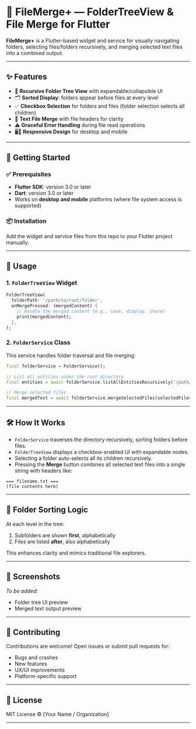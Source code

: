 # 📂 FileMerge+ — FolderTreeView & File Merge for Flutter

**FileMerge+** is a Flutter-based widget and service for visually navigating folders, selecting files/folders recursively, and merging selected text files into a combined output.

---

## ✨ Features

- 🔽 **Recursive Folder Tree View** with expandable/collapsible UI
- 🗂️ **Sorted Display**: folders appear before files at every level
- ✅ **Checkbox Selection** for folders and files (folder selection selects all children)
- 📄 **Text File Merge** with file headers for clarity
- ⚠️ **Graceful Error Handling** during file read operations
- 🖥️📱 **Responsive Design** for desktop and mobile

---

## 🚀 Getting Started

### ✅ Prerequisites

- **Flutter SDK**: version 3.0 or later
- **Dart**: version 3.0 or later
- Works on **desktop and mobile** platforms (where file system access is supported)

### 📦 Installation

Add the widget and service files from this repo to your Flutter project manually.

---

## 🧩 Usage

### 1. `FolderTreeView` Widget

```dart
FolderTreeView(
  folderPath: '/path/to/root/folder',
  onMergePressed: (mergedContent) {
    // Handle the merged content (e.g., save, display, share)
    print(mergedContent);
  },
);
```

### 2. `FolderService` Class

This service handles folder traversal and file merging:

```dart
final folderService = FolderService();

// List all entities under the root directory
final entities = await folderService.listAllEntitiesRecursively('/path/to/root');

// Merge selected files
final mergedText = await folderService.mergeSelectedFiles(selectedFiles, '/path/to/root');
```

---

## 🛠️ How It Works

- `FolderService` traverses the directory recursively, sorting folders before files.
- `FolderTreeView` displays a checkbox-enabled UI with expandable nodes.
- Selecting a folder auto-selects all its children recursively.
- Pressing the **Merge** button combines all selected text files into a single string with headers like:

```
=== filename.txt ===
(file contents here)
```

---

## 📂 Folder Sorting Logic

At each level in the tree:

1. Subfolders are shown **first**, alphabetically
2. Files are listed **after**, also alphabetically

This enhances clarity and mimics traditional file explorers.

---

## 📸 Screenshots

_To be added:_

- Folder tree UI preview
- Merged text output preview

---

## 🤝 Contributing

Contributions are welcome! Open issues or submit pull requests for:

- Bugs and crashes
- New features
- UX/UI improvements
- Platform-specific support

---

## 📄 License

MIT License © [Your Name / Organization]

---
